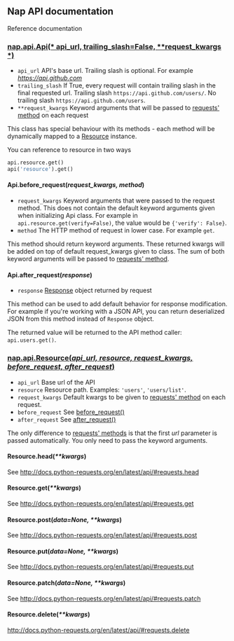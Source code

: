 ## Nap API documentation

Reference documentation

### [nap.api.Api(* api_url, trailing_slash=False, \*\*request_kwargs *)](nap/api.py)

* `api_url` API's base url. Trailing slash is optional. For example *https://api.github.com*
* `trailing_slash` If True, every request will contain trailing slash in the final requested url.
    Trailing slash `https://api.github.com/users/`. No trailing slash `https://api.github.com/users`.
* `**request_kwargs` Keyword arguments that will be passed to [requests' method](http://docs.python-requests.org/en/latest/api/#requests.head) on each request

This class has special behaviour with its methods - each method will be dynamically mapped to a [Resource](#napapiresourceapi_url-resource-request_kwargs-before_request-after_request) instance.

You can reference to resource in two ways

```python
api.resource.get()
api('resource').get()
```

#### Api.before_request(*request_kwargs, method*)

* `request_kwargs` Keyword arguments that were passed to the request method. This does not contain the default keyword arguments given when initializing Api class. For example in `api.resource.get(verify=False)`, the value would be `{'verify': False}`.
* `method` The HTTP method of request in lower case. For example `get`.

This method should return keyword arguments. These returned kwargs will be added on top of default request_kwargs given to class. The sum of both keyword arguments will be passed to [requests' method](http://docs.python-requests.org/en/latest/api/#requests.head).

#### Api.after_request(*response*)

* `response` [Response](http://docs.python-requests.org/en/latest/api/#requests.Response) object returned by request

This method can be used to add default behavior for response modification. For example if you're working with a JSON API, you can return deserialized JSON from this method instead of `Response` object.

The returned value will be returned to the API method caller: `api.users.get()`.

### [nap.api.Resource(*api_url, resource, request_kwargs, before_request, after_request*)](nap/api.py#L69)

* `api_url` Base url of the API
* `resource` Resource path. Examples: `'users'`, `'users/list'`.
* `request_kwargs` Default kwargs to be given to [requests' method](http://docs.python-requests.org/en/latest/api/#requests.head) on each request.
* `before_request` See [before_request()](#apibefore_requestrequest_kwargs-method)
* `after_request` See [after_request()](#apiafter_requestresponse)

The only difference to [requests' methods](http://docs.python-requests.org/en/latest/api/#requests.head) is that the first *url* parameter is passed automatically. You only need to pass the keyword arguments.

#### Resource.head(_\*\*kwargs_)

See http://docs.python-requests.org/en/latest/api/#requests.head

#### Resource.get(_\*\*kwargs_)

See http://docs.python-requests.org/en/latest/api/#requests.get

#### Resource.post(_data=None, \*\*kwargs_)

See http://docs.python-requests.org/en/latest/api/#requests.post

#### Resource.put(_data=None, \*\*kwargs_)

See http://docs.python-requests.org/en/latest/api/#requests.put

#### Resource.patch(_data=None, \*\*kwargs_)

See http://docs.python-requests.org/en/latest/api/#requests.patch

#### Resource.delete(_\*\*kwargs_)

http://docs.python-requests.org/en/latest/api/#requests.delete
